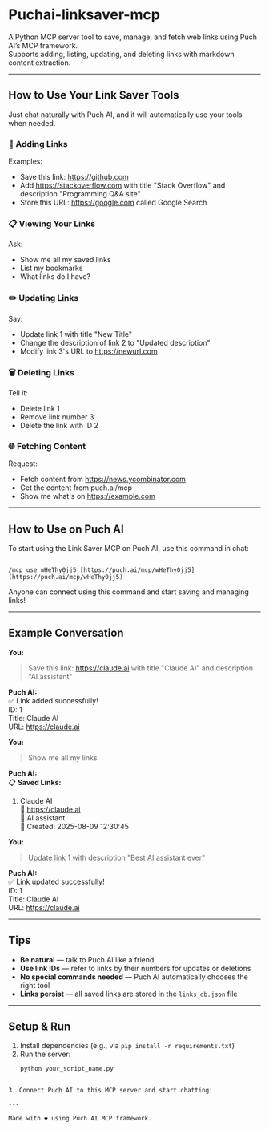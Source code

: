 # Puchai-linksaver-mcp

A Python MCP server tool to save, manage, and fetch web links using Puch AI’s MCP framework.  
Supports adding, listing, updating, and deleting links with markdown content extraction.

---

## How to Use Your Link Saver Tools

Just chat naturally with Puch AI, and it will automatically use your tools when needed.

### 🔗 Adding Links  
Examples:  
- Save this link: https://github.com  
- Add https://stackoverflow.com with title "Stack Overflow" and description "Programming Q&A site"  
- Store this URL: https://google.com called Google Search  

### 📋 Viewing Your Links  
Ask:  
- Show me all my saved links  
- List my bookmarks  
- What links do I have?  

### ✏️ Updating Links  
Say:  
- Update link 1 with title "New Title"  
- Change the description of link 2 to "Updated description"  
- Modify link 3's URL to https://newurl.com  

### 🗑️ Deleting Links  
Tell it:  
- Delete link 1  
- Remove link number 3  
- Delete the link with ID 2  

### 🌐 Fetching Content  
Request:  
- Fetch content from https://news.ycombinator.com  
- Get the content from puch.ai/mcp  
- Show me what's on https://example.com  

---

## How to Use on Puch AI

To start using the Link Saver MCP on Puch AI, use this command in chat:

```

/mcp use wHeThy0jj5 [https://puch.ai/mcp/wHeThy0jj5](https://puch.ai/mcp/wHeThy0jj5)

````

Anyone can connect using this command and start saving and managing links!

---

## Example Conversation

**You:**  
> Save this link: https://claude.ai with title "Claude AI" and description "AI assistant"

**Puch AI:**  
✅ Link added successfully!  
ID: 1  
Title: Claude AI  
URL: https://claude.ai  

**You:**  
> Show me all my links

**Puch AI:**  
📋 **Saved Links:**  
1. Claude AI  
   🔗 https://claude.ai  
   📝 AI assistant  
   📅 Created: 2025-08-09 12:30:45  

**You:**  
> Update link 1 with description "Best AI assistant ever"

**Puch AI:**  
✅ Link updated successfully!  
ID: 1  
Title: Claude AI  
URL: https://claude.ai  

---

## Tips

- **Be natural** — talk to Puch AI like a friend  
- **Use link IDs** — refer to links by their numbers for updates or deletions  
- **No special commands needed** — Puch AI automatically chooses the right tool  
- **Links persist** — all saved links are stored in the `links_db.json` file  

---

## Setup & Run

1. Install dependencies (e.g., via `pip install -r requirements.txt`)  
2. Run the server:  
   ```bash
   python your_script_name.py
````

3. Connect Puch AI to this MCP server and start chatting!

---

Made with ❤️ using Puch AI MCP framework.
